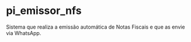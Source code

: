 # pi_emissor_nfs
Sistema que realiza a emissão automática de Notas Fiscais e que as envie via WhatsApp.
